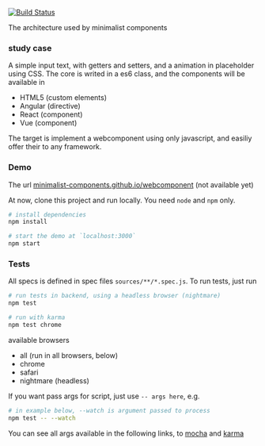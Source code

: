 [![Build Status](https://travis-ci.org/minimalist-components/webcomponent.svg?branch=master)](https://travis-ci.org/minimalist-components/webcomponent)
<!-- [![Coverage Status](https://coveralls.io/repos/github/minimalist-components/webcomponent/badge.svg?branch=master)](https://coveralls.io/github/minimalist-components/webcomponent?branch=master) -->

The architecture used by minimalist components

### study case

A simple input text, with getters and setters, and a animation in placeholder using CSS.
The core is writed in a es6 class, and the components will be available in

- HTML5 (custom elements)
- Angular (directive)
- React (component)
- Vue (component)

The target is implement a webcomponent using only javascript, and easiliy offer their to any framework.

### Demo

The url [minimalist-components.github.io/webcomponent](http://minimalist-components.github.io/webcomponent) (not available yet)

At now, clone this project and run locally. You need `node` and `npm` only.

```sh
# install dependencies
npm install
```

```sh
# start the demo at `localhost:3000`
npm start
```

### Tests

All specs is defined in spec files `sources/**/*.spec.js`.
To run tests, just run

```sh
# run tests in backend, using a headless browser (nightmare)
npm test
```

```sh
# run with karma
npm test chrome
```

available browsers

- all (run in all browsers, below)
- chrome
- safari
- nightmare (headless)


If you want pass args for script, just use `-- args here`, e.g.

```sh
# in example below, --watch is argument passed to process
npm test -- --watch
```

You can see all args available in the following links, to [mocha](https://mochajs.org/#usage) and [karma](https://karma-runner.github.io/1.0/config/configuration-file.html)
